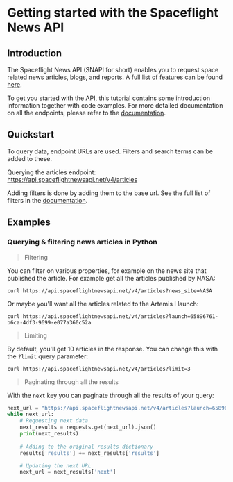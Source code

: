 # Getting started with the Spaceflight News API

## Introduction
The Spaceflight News API (SNAPI for short) enables you to request space related news articles, blogs, and reports.
A full list of features can be found [here](https://thespacedevs.com/snapi).

To get you started with the API, this tutorial contains some introduction information together with code examples.
For more detailed documentation on all the endpoints, please refer to the [documentation](https://api.spaceflightnewsapi.net/v4/docs).

## Quickstart

To query data, endpoint URLs are used.
Filters and search terms can be added to these.

Querying the articles endpoint: https://api.spaceflightnewsapi.net/v4/articles

Adding filters is done by adding them to the base url. See the full list of filters in the [documentation](https://api.spaceflightnewsapi.net/v4/docs).


## Examples

### Querying & filtering news articles in Python

> Filtering

You can filter on various properties, for example on the news site that published the article. For example get all the articles published by NASA:
```shell
curl https://api.spaceflightnewsapi.net/v4/articles?news_site=NASA
```

Or maybe you'll want all the articles related to the Artemis I launch:
```shell
curl https://api.spaceflightnewsapi.net/v4/articles?launch=65896761-b6ca-4df3-9699-e077a360c52a
```

> Limiting

By default, you'll get 10 articles in the response. You can change this with the `?limit` query parameter:
```shell
curl https://api.spaceflightnewsapi.net/v4/articles?limit=3
```

> Paginating through all the results

With the `next` key you can paginate through all the results of your query:
```python
next_url = "https://api.spaceflightnewsapi.net/v4/articles?launch=65896761-b6ca-4df3-9699-e077a360c52a"
while next_url:
    # Requesting next data
    next_results = requests.get(next_url).json()
    print(next_results)
    
    # Adding to the original results dictionary
    results['results'] += next_results['results']

    # Updating the next URL
    next_url = next_results['next']
```
